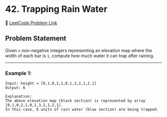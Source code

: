 # 42. Trapping Rain Water

🔗 [LeetCode Problem Link](https://leetcode.com/problems/trapping-rain-water/)

## Problem Statement

Given `n` non-negative integers representing an elevation map where the width of each bar is `1`, compute how much water it can trap after raining.

---

### Example 1:

```text
Input: height = [0,1,0,2,1,0,1,3,2,1,2,1]
Output: 6

Explanation:
The above elevation map (black section) is represented by array [0,1,0,2,1,0,1,3,2,1,2,1].
In this case, 6 units of rain water (blue section) are being trapped.